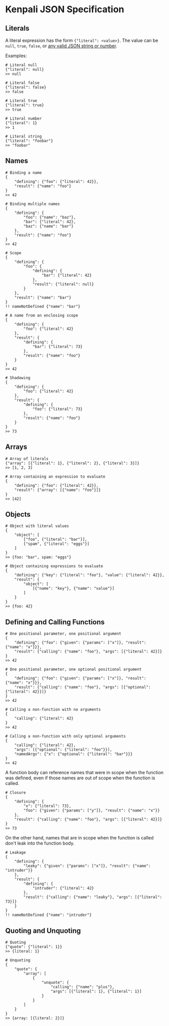 # Kenpali JSON Specification

## Literals

A literal expression has the form `{"literal": <value>}`. The value can be `null`, `true`, `false`, or [any valid JSON string or number](https://www.json.org/json-en.html).

Examples:

```
# Literal null
{"literal": null}
>> null
```

```
# Literal false
{"literal": false}
>> false
```

```
# Literal true
{"literal": true}
>> true
```

```
# Literal number
{"literal": 1}
>> 1
```

```
# Literal string
{"literal": "foobar"}
>> "foobar"
```

## Names

```
# Binding a name
{
    "defining": {"foo": {"literal": 42}},
    "result": {"name": "foo"}
}
>> 42
```

```
# Binding multiple names
{
    "defining": {
        "foo": {"name": "baz"},
        "bar": {"literal": 42},
        "baz": {"name": "bar"}
    },
    "result": {"name": "foo"}
}
>> 42
```

```
# Scope
{
    "defining": {
        "foo": {
            "defining": {
                "bar": {"literal": 42}
            },
            "result": {"literal": null}
        }
    },
    "result": {"name": "bar"}
}
!! nameNotDefined {"name": "bar"}
```

```
# A name from an enclosing scope
{
    "defining": {
        "foo": {"literal": 42}
    },
    "result": {
        "defining": {
            "bar": {"literal": 73}
        },
        "result": {"name": "foo"}
    }
}
>> 42
```

```
# Shadowing
{
    "defining": {
        "foo": {"literal": 42}
    },
    "result": {
        "defining": {
            "foo": {"literal": 73}
        },
        "result": {"name": "foo"}
    }
}
>> 73
```

## Arrays

```
# Array of literals
{"array": [{"literal": 1}, {"literal": 2}, {"literal": 3}]}
>> [1, 2, 3]
```

```
# Array containing an expression to evaluate
{
    "defining": {"foo": {"literal": 42}},
    "result": {"array": [{"name": "foo"}]}
}
>> [42]
```

## Objects

```
# Object with literal values
{
    "object": [
        ["foo", {"literal": "bar"}],
        ["spam", {"literal": "eggs"}]
    ]
}
>> {foo: "bar", spam: "eggs"}
```

```
# Object containing expressions to evaluate
{
    "defining": {"key": {"literal": "foo"}, "value": {"literal": 42}},
    "result": {
        "object": [
            [{"name": "key"}, {"name": "value"}]
        ]
    }
}
>> {foo: 42}
```

## Defining and Calling Functions

```
# One positional parameter, one positional argument
{
    "defining": {"foo": {"given": {"params": ["x"]}, "result": {"name": "x"}}},
    "result": {"calling": {"name": "foo"}, "args": [{"literal": 42}]}
}
>> 42
```

```
# One positional parameter, one optional positional argument
{
    "defining": {"foo": {"given": {"params": ["x"]}, "result": {"name": "x"}}},
    "result": {"calling": {"name": "foo"}, "args": [{"optional": {"literal": 42}}]}
}
>> 42
```

```
# Calling a non-function with no arguments
{
    "calling": {"literal": 42}
}
>> 42
```

```
# Calling a non-function with only optional arguments
{
    "calling": {"literal": 42},
    "args": [{"optional": {"literal": "foo"}}],
    "namedArgs": {"x": {"optional": {"literal": "bar"}}}
}
>> 42
```

A function body can reference names that were in scope when the function was defined, even if those names are out of scope when the function is called.

```
# Closure
{
    "defining": {
        "x": {"literal": 73},
        "foo": {"given": {"params": ["y"]}, "result": {"name": "x"}}
    },
    "result": {"calling": {"name": "foo"}, "args": [{"literal": 42}]}
}
>> 73
```

On the other hand, names that are in scope when the function is called don't leak into the function body.

```
# Leakage
{
    "defining": {
        "leaky": {"given": {"params": ["x"]}, "result": {"name": "intruder"}}
    },
    "result": {
        "defining": {
            "intruder": {"literal": 42}
        },
        "result": {"calling": {"name": "leaky"}, "args": [{"literal": 73}]}
    }
}
!! nameNotDefined {"name": "intruder"}
```

## Quoting and Unquoting

```
# Quoting
{"quote": {"literal": 1}}
>> {literal: 1}
```

```
# Unquoting
{
    "quote": {
        "array": [
            {
                "unquote": {
                    "calling": {"name": "plus"},
                    "args": [{"literal": 1}, {"literal": 1}]
                }
            }
        ]
    }
}
>> {array: [{literal: 2}]}
```
